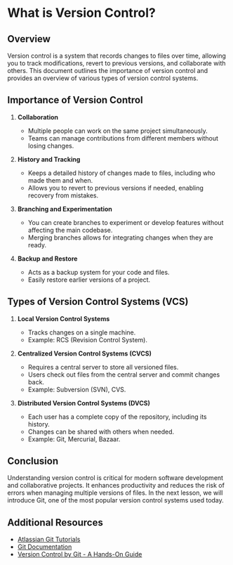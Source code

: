 # What is Version Control?

## Overview
Version control is a system that records changes to files over time, allowing you to track modifications, revert to previous versions, and collaborate with others. This document outlines the importance of version control and provides an overview of various types of version control systems.

## Importance of Version Control

1. **Collaboration**
   - Multiple people can work on the same project simultaneously.
   - Teams can manage contributions from different members without losing changes.

2. **History and Tracking**
   - Keeps a detailed history of changes made to files, including who made them and when.
   - Allows you to revert to previous versions if needed, enabling recovery from mistakes.

3. **Branching and Experimentation**
   - You can create branches to experiment or develop features without affecting the main codebase.
   - Merging branches allows for integrating changes when they are ready.

4. **Backup and Restore**
   - Acts as a backup system for your code and files.
   - Easily restore earlier versions of a project.

## Types of Version Control Systems (VCS)

1. **Local Version Control Systems**
   - Tracks changes on a single machine.
   - Example: RCS (Revision Control System).

2. **Centralized Version Control Systems (CVCS)**
   - Requires a central server to store all versioned files.
   - Users check out files from the central server and commit changes back.
   - Example: Subversion (SVN), CVS.

3. **Distributed Version Control Systems (DVCS)**
   - Each user has a complete copy of the repository, including its history.
   - Changes can be shared with others when needed.
   - Example: Git, Mercurial, Bazaar.

## Conclusion
Understanding version control is critical for modern software development and collaborative projects. It enhances productivity and reduces the risk of errors when managing multiple versions of files. In the next lesson, we will introduce Git, one of the most popular version control systems used today.

## Additional Resources
- [Atlassian Git Tutorials](https://www.atlassian.com/git/tutorials)
- [Git Documentation](https://git-scm.com/doc)
- [Version Control by Git - A Hands-On Guide](https://www.git-scm.com/book/en/v2)

